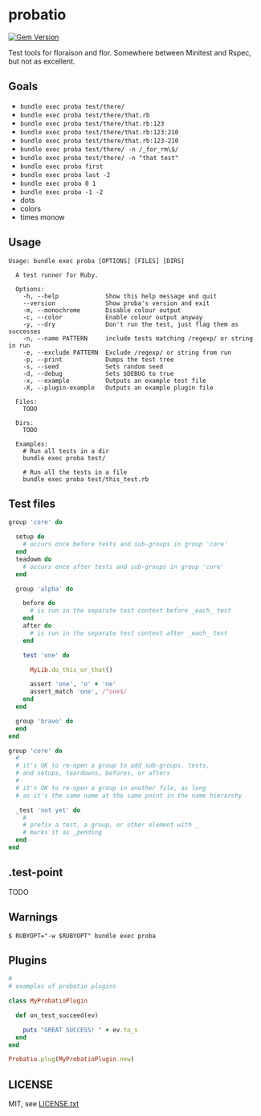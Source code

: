 
# probatio

<!-- [![tests](https://github.com/floraison/fugit/workflows/test/badge.svg)](https://github.com/floraison/fugit/actions) -->
[![Gem Version](https://badge.fury.io/rb/probatio.svg)](https://badge.fury.io/rb/probatio)

Test tools for floraison and flor. Somewhere between Minitest and Rspec, but not as excellent.


## Goals

* `bundle exec proba test/there/`
* `bundle exec proba test/there/that.rb`
* `bundle exec proba test/there/that.rb:123`
* `bundle exec proba test/there/that.rb:123:210`
* `bundle exec proba test/there/that.rb:123-210`
* `bundle exec proba test/there/ -n /_for_rm\$/`
* `bundle exec proba test/there/ -n "that test"`
* `bundle exec proba first`
* `bundle exec proba last -2`
* `bundle exec proba 0 1`
* `bundle exec proba -1 -2`
* dots
* colors
* times monow


## Usage

```
Usage: bundle exec proba [OPTIONS] [FILES] [DIRS]

  A test runner for Ruby.

  Options:
    -h, --help             Show this help message and quit
    --version              Show proba's version and exit
    -m, --monochrome       Disable colour output
    -c, --color            Enable colour output anyway
    -y, --dry              Don't run the test, just flag them as successes
    -n, --name PATTERN     include tests matching /regexp/ or string in run
    -e, --exclude PATTERN  Exclude /regexp/ or string from run
    -p, --print            Dumps the test tree
    -s, --seed             Sets random seed
    -d, --debug            Sets $DEBUG to true
    -x, --example          Outputs an example test file
    -X, --plugin-example   Outputs an example plugin file

  Files:
    TODO

  Dirs:
    TODO

  Examples:
    # Run all tests in a dir
    bundle exec proba test/

    # Run all the tests in a file
    bundle exec proba test/this_test.rb
```

## Test files

```ruby
group 'core' do

  setup do
    # occurs once before tests and sub-groups in group 'core'
  end
  teadowm do
    # occurs once after tests and sub-groups in group 'core'
  end

  group 'alpha' do

    before do
      # is run in the separate test context before _each_ test
    end
    after do
      # is run in the separate test context after _each_ test
    end

    test 'one' do

      MyLib.do_this_or_that()

      assert 'one', 'o' + 'ne'
      assert_match 'one', /^one$/
    end
  end

  group 'bravo' do
  end
end

group 'core' do
  #
  # it's OK to re-open a group to add sub-groups, tests,
  # and setups, teardowns, befores, or afters
  #
  # it's OK to re-open a group in another file, as long
  # as it's the same name at the same point in the name hierarchy

  _test 'not yet' do
    #
    # prefix a test, a group, or other element with _
    # marks it as _pending
  end
end
```

## .test-point

TODO

## Warnings

```
$ RUBYOPT="-w $RUBYOPT" bundle exec proba
```

## Plugins

```ruby
#
# examples of probatio plugins

class MyProbatioPlugin

  def on_test_succeed(ev)

    puts "GREAT SUCCESS! " + ev.to_s
  end
end

Probatio.plug(MyProbatioPlugin.new)
```


## LICENSE

MIT, see [LICENSE.txt](LICENSE.txt)

